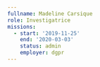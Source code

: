 ```yaml
---
fullname: Madeline Carsique
role: Investigatrice
missions:
  - start: '2019-11-25'
    end: '2020-03-03'
    status: admin
    employer: dgpr
---
```

